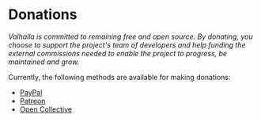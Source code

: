 # Donations
*Valhalla is committed to remaining free and open source. By donating, you choose to support the project's team of developers and help funding the external commissions needed to enable the project to progress, be maintained and grow.*

Currently, the following methods are available for making donations:
- [PayPal](https://www.paypal.com/donate?hosted_button_id=MMJFMZL67MX7S)
- [Patreon](https://www.patreon.com/ValhallaProject677)
- [Open Collective]()
